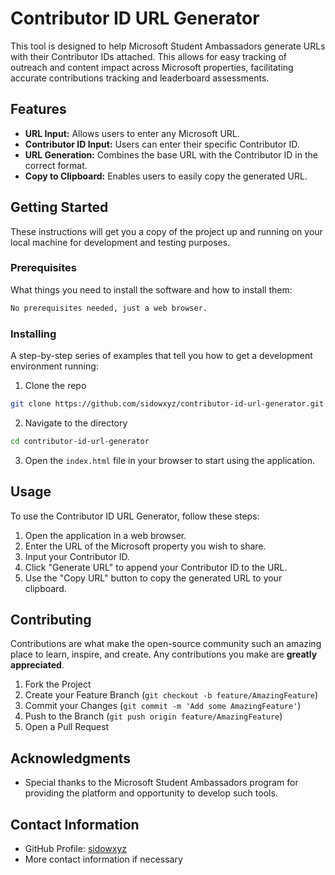 # Contributor ID URL Generator

This tool is designed to help Microsoft Student Ambassadors generate URLs with their Contributor IDs attached. This allows for easy tracking of outreach and content impact across Microsoft properties, facilitating accurate contributions tracking and leaderboard assessments.

## Features

- **URL Input:** Allows users to enter any Microsoft URL.
- **Contributor ID Input:** Users can enter their specific Contributor ID.
- **URL Generation:** Combines the base URL with the Contributor ID in the correct format.
- **Copy to Clipboard:** Enables users to easily copy the generated URL.

## Getting Started

These instructions will get you a copy of the project up and running on your local machine for development and testing purposes.

### Prerequisites

What things you need to install the software and how to install them:

```bash
No prerequisites needed, just a web browser.
```

### Installing

A step-by-step series of examples that tell you how to get a development environment running:

1. Clone the repo
```bash
git clone https://github.com/sidowxyz/contributor-id-url-generator.git
```
2. Navigate to the directory
```bash
cd contributor-id-url-generator
```
3. Open the `index.html` file in your browser to start using the application.

## Usage

To use the Contributor ID URL Generator, follow these steps:

1. Open the application in a web browser.
2. Enter the URL of the Microsoft property you wish to share.
3. Input your Contributor ID.
4. Click "Generate URL" to append your Contributor ID to the URL.
5. Use the "Copy URL" button to copy the generated URL to your clipboard.

## Contributing

Contributions are what make the open-source community such an amazing place to learn, inspire, and create. Any contributions you make are **greatly appreciated**.

1. Fork the Project
2. Create your Feature Branch (`git checkout -b feature/AmazingFeature`)
3. Commit your Changes (`git commit -m 'Add some AmazingFeature'`)
4. Push to the Branch (`git push origin feature/AmazingFeature`)
5. Open a Pull Request



## Acknowledgments
- Special thanks to the Microsoft Student Ambassadors program for providing the platform and opportunity to develop such tools.

## Contact Information

- GitHub Profile: [sidowxyz](https://github.com/sidowxyz)
- More contact information if necessary

